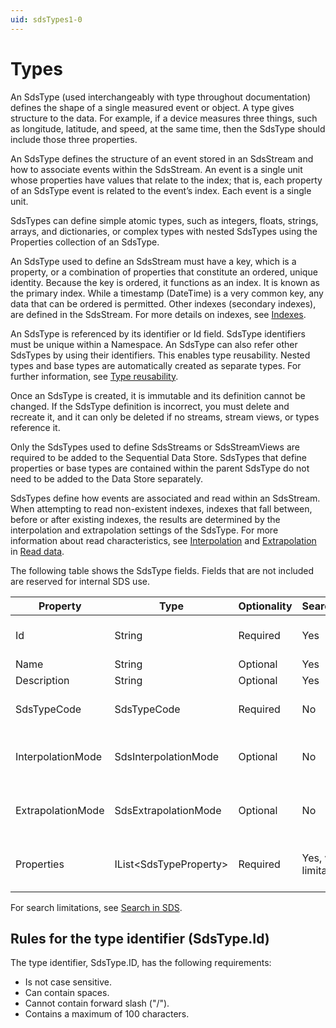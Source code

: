 ```yaml
---
uid: sdsTypes1-0
---
```


# Types

An SdsType (used interchangeably with type throughout documentation) defines the shape of a single measured event or object. A type gives structure to the data. For example, if a device measures three things, such as longitude, latitude, and speed, at the same time, then the SdsType should include those three properties. 

An SdsType defines the structure of an event stored in an SdsStream and how to associate events within the SdsStream. An event is a single unit whose properties have values that relate to the index; that is, each property of an SdsType event is related to the event’s index. Each event is a single unit.

SdsTypes can define simple atomic types, such as integers, floats, strings, arrays, and dictionaries, or complex types with nested SdsTypes using the Properties collection of an SdsType.

An SdsType used to define an SdsStream must have a key, which is a property, or a combination of properties that constitute an ordered, unique identity. Because the key is ordered, it functions as an index. It is known as the primary index. While a timestamp (DateTime) is a very common key, any data that can be ordered is permitted. Other indexes (secondary indexes), are defined in the SdsStream. For more details on indexes, see [Indexes](xref:sdsIndexes1-0).

An SdsType is referenced by its identifier or Id field. SdsType identifiers must be unique within a Namespace. An SdsType can also refer other SdsTypes by using their identifiers. This enables type reusability. Nested types and base types are automatically created as separate types. For further information, see [Type reusability](xref:sdsTypeReusability1-0).

Once an SdsType is created, it is immutable and its definition cannot be changed. If the SdsType definition is incorrect, you must delete and recreate it, and it can only be deleted if no streams, stream views, or types reference it.

Only the SdsTypes used to define SdsStreams or SdsStreamViews are required to be added to the Sequential Data Store. SdsTypes that define properties or base types are contained within the parent SdsType do not need to be added to the Data Store separately.

SdsTypes define how events are associated and read within an SdsStream. When attempting to read non-existent indexes, indexes that fall between, before or after existing indexes, the results are determined by the interpolation and extrapolation settings of the SdsType. For more information about read characteristics, see [Interpolation](xref:sdsReadingData1-0#interpolation) and [Extrapolation](xref:sdsReadingData1-0#extrapolation) in [Read data](xref:sdsReadingData1-0).

The following table shows the SdsType fields. Fields that are not included are reserved for internal SDS use.

| Property          | Type                   | Optionality | Searchable | Details |
|-------------------|------------------------|-------------|---------|---------|
| Id                | String                 | Required    | Yes | Identifier for referencing the type. |
| Name              | String                 | Optional    | Yes | Friendly name. |
| Description       | String                 | Optional    | Yes | Description text. |
| SdsTypeCode       | SdsTypeCode            | Required    | No | Numeric code identifying the base SdsType. |
| InterpolationMode | SdsInterpolationMode   | Optional    | No | Interpolation setting of the type. Default is Continuous. |
| ExtrapolationMode | SdsExtrapolationMode   | Optional    | No | Extrapolation setting of the type. Default is All. |
| Properties        | IList\<SdsTypeProperty\> | Required    | Yes, with limitations | List of SdsTypeProperty items. See [SdsTypeProperty](xref:sdsTypeProperty1-0). |

For search limitations, see [Search in SDS](xref:sdsSearching1-0).

## Rules for the type identifier (SdsType.Id)

The type identifier, SdsType.ID, has the following requirements:

- Is not case sensitive.
- Can contain spaces.
- Cannot contain forward slash ("/").
- Contains a maximum of 100 characters. 

